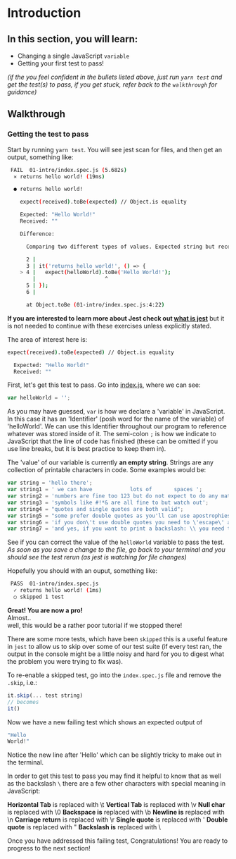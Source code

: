 # Introduction

## In this section, you will learn:

- Changing a single JavaScript `variable`
- Getting your first test to pass!

*(if the you feel confident in the bullets listed above, just run `yarn test` and get the test(s) to pass, if you get stuck, refer back to the `walkthrough` for guidance)*

## Walkthrough

### Getting the test to pass
Start by running `yarn test`. You will see jest scan for files, and then get an output, something like:

```sh
 FAIL  01-intro/index.spec.js (5.682s)
  ✕ returns hello world! (19ms)

  ● returns hello world!

    expect(received).toBe(expected) // Object.is equality

    Expected: "Hello World!"
    Received: ""

    Difference:

      Comparing two different types of values. Expected string but received null.

      2 |
      3 | it('returns hello world!', () => {
    > 4 |   expect(helloWorld).toBe('Hello World!');
        |                      ^
      5 | });
      6 |

      at Object.toBe (01-intro/index.spec.js:4:22)
```

**If you are interested to learn more about Jest check out [what is jest](../00-setting-up-for-javascript/what-is-jest.md)** but it is not needed to continue with these exercises unless explicitly stated.

The area of interest here is:
```sh
expect(received).toBe(expected) // Object.is equality

  Expected: "Hello World!"
  Received: ""
```

First, let's get this test to pass.
Go into [index.js](./index.js), where we can see:
```js
var helloWorld = '';
```

As you may have guessed, `var` is how we declare a 'variable' in JavaScript. In this case it has an 'Identifier' (posh word for the name of the variable) of 'helloWorld'. We can use this Identifier throughout our program to reference whatever was stored inside of it. The semi-colon `;` is how we indicate to JavaScript that the line of code has finished (these can be omitted if you use line breaks, but it is best practice to keep them in).

The 'value' of our variable is currently **an empty string**. Strings are any collection of printable characters in code. Some examples would be:
```js
var string = 'hello there';
var string1 = ' we can have            lots of       spaces ';
var string2 = 'numbers are fine too 123 but do not expect to do any maths in here';
var string3 = 'symbols like #!*& are all fine to but watch out';
var string4 = "quotes and single quotes are both valid";
var string5 = "some prefer double quotes as you'll can use apostrophies more easily";
var string6 = 'if you don\'t use double quotes you need to \'escape\' apostraphies';
var string7 = 'and yes, if you want to print a backslash: \\ you need to escape it';
```

See if you can correct the value of the `helloWorld` variable to pass the test.
*As soon as you save a change to the file, go back to your terminal and you should see the test rerun (as jest is watching for file changes)*

Hopefully you should with an ouput, something like:
```sh
 PASS  01-intro/index.spec.js
  ✓ returns hello world! (1ms)
  ○ skipped 1 test
```

**Great! You are now a pro!**  
Almost..  
well, this would be a rather poor tutorial if we stopped there!

There are some more tests, which have been `skipped` this is a useful feature in `jest` to allow us to skip over some of our test suite (if every test ran, the output in the console might be a little noisy and hard for you to digest what the problem you were trying to fix was).

To re-enable a skipped test, go into the `index.spec.js` file and remove the `.skip`, i.e.:
```js
it.skip(... test string)
// becomes
it()
```

Now we have a new failing test which shows an expected output of
```js
"Hello
World!"
```

Notice the new line after 'Hello' which can be slightly tricky to make out in the terminal.

In order to get this test to pass you may find it helpful to know that as well as the backslash `\` there are a few other characters with special meaning in JavaScript:

**Horizontal Tab** is replaced with \t
**Vertical Tab** is replaced with \v
**Null char** is replaced with \0
**Backspace is** replaced with \b
**Newline is** replaced with \n
**Carriage return** is replaced with \r
**Single quote** is replaced with \'
**Double quote** is replaced with \"
**Backslash is** replaced with \\

Once you have addressed this failing test, Congratulations! You are ready to progress to the next section!
